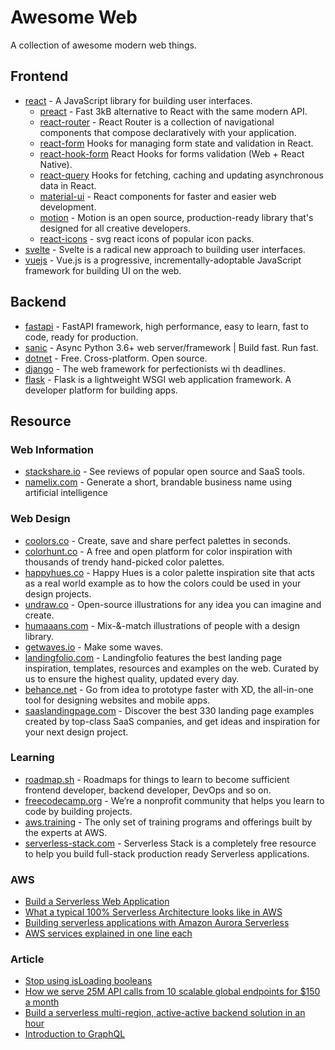 
# Awesome Web
A collection of awesome modern web things.
## Frontend
* [react](https://reactjs.org/) - A JavaScript library for building user interfaces.
    * [preact](https://preactjs.com/) - Fast 3kB alternative to React with the same modern API.
    * [react-router](https://reacttraining.com/react-router/web/guides/quick-start) - React Router is a collection of navigational components that compose declaratively with your application.
    * [react-form](https://github.com/tannerlinsley/react-form) Hooks for managing form state and validation in React.
    * [react-hook-form](https://github.com/react-hook-form/react-hook-form) React Hooks for forms validation (Web + React Native).
    * [react-query](https://github.com/tannerlinsley/react-query) Hooks for fetching, caching and updating asynchronous data in React.
    * [material-ui](https://material-ui.com/) - React components for faster and easier web development.
    * [motion](https://www.framer.com/motion/) - Motion is an open source, production-ready library that's designed for all creative developers.
    * [react-icons](https://react-icons.github.io/) - svg react icons of popular icon packs.
* [svelte](https://svelte.dev/) - Svelte is a radical new approach to building user interfaces.
* [vuejs](https://vuejs.org/) - Vue.js is a progressive, incrementally-adoptable JavaScript framework for building UI on the web.
## Backend
* [fastapi](https://github.com/tiangolo/fastapi) - FastAPI framework, high performance, easy to learn, fast to code, ready for production.
* [sanic](https://github.com/huge-success/sanic) - Async Python 3.6+ web server/framework | Build fast. Run fast. 
* [dotnet](https://dotnet.microsoft.com/) - Free. Cross-platform. Open source.
* [django](https://www.djangoproject.com/) - The web framework for perfectionists wi th deadlines.
* [flask](https://flask.palletsprojects.com/en/master/) - Flask is a lightweight WSGI web application framework.
A developer platform for building apps.
## Resource
### Web Information
* [stackshare.io](https://stackshare.io) - See reviews of popular open source and SaaS tools.
* [namelix.com](https://namelix.com) - Generate a short, brandable business name using artificial intelligence
### Web Design
* [coolors.co](https://coolors.co/) - Create, save and share perfect palettes in seconds.
* [colorhunt.co](https://colorhunt.co/) - A free and open platform for color inspiration with thousands of trendy hand-picked color palettes.
* [happyhues.co](https://www.happyhues.co/) - Happy Hues is a color palette inspiration site that acts as a real world example as to how the colors could be used in your design projects.
* [undraw.co](https://undraw.co/) - Open-source illustrations for any idea you can imagine and create.
* [humaaans.com](https://www.humaaans.com/) - Mix-&-match illustrations of people with a design library.
* [getwaves.io](https://getwaves.io/) - Make some waves.
* [landingfolio.com](https://www.landingfolio.com/) - Landingfolio features the best landing page inspiration, templates, resources and examples on the web. Curated by us to ensure the highest quality, updated every day.
* [behance.net](https://www.behance.net/galleries/xd) - Go from idea to prototype faster with XD, the all-in-one tool for designing websites and mobile apps.
* [saaslandingpage.com](https://saaslandingpage.com/) - Discover the best 330 landing page examples created by top-class SaaS companies, and get ideas and inspiration for your next design project.
### Learning
* [roadmap.sh](https://roadmap.sh/roadmaps) - Roadmaps for things to learn to become sufficient frontend developer, backend developer, DevOps and so on.
* [freecodecamp.org](https://www.freecodecamp.org/) - We’re a nonprofit community that helps you learn to code by building projects.
* [aws.training](https://www.aws.training/) - The only set of training programs and offerings built by the experts at AWS.
* [serverless-stack.com](https://serverless-stack.com/) - Serverless Stack is a completely free resource to help you build full-stack production ready Serverless applications.
### AWS
* [Build a Serverless Web Application](https://aws.amazon.com/getting-started/hands-on/build-serverless-web-app-lambda-apigateway-s3-dynamodb-cognito/)
* [What a typical 100% Serverless Architecture looks like in AWS](https://medium.com/serverless-transformation/what-a-typical-100-serverless-architecture-looks-like-in-aws-40f252cd0ecb)
* [Building serverless applications with Amazon Aurora Serverless](https://aws.amazon.com/getting-started/hands-on/building-serverless-applications-with-amazon-aurora-serverless/)
* [AWS services explained in one line each](https://adayinthelifeof.nl/2020/05/20/aws.html)
### Article
* [Stop using isLoading booleans](https://kentcdodds.com/blog/stop-using-isloading-booleans)
* [How we serve 25M API calls from 10 scalable global endpoints for $150 a month](https://www.freecodecamp.org/news/how-we-serve-25m-api-calls-from-10-scalable-global-endpoints-for-150-a-month-911002703280/)
* [Build a serverless multi-region, active-active backend solution in an hour](https://read.acloud.guru/building-a-serverless-multi-region-active-active-backend-36f28bed4ecf)
* [Introduction to GraphQL](https://blog.graphqleditor.com/introduction-to-graphql/)
